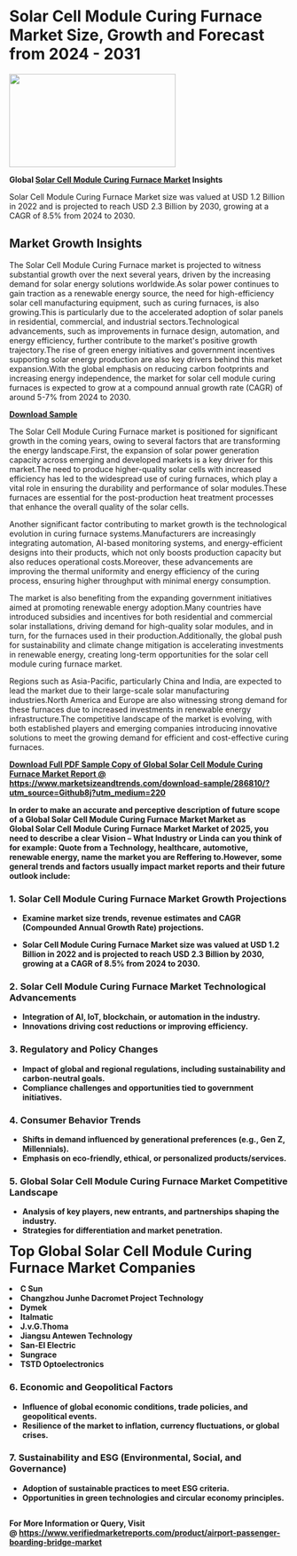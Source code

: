<H1>Solar Cell Module Curing Furnace Market Size, Growth and Forecast from 2024 - 2031</H1><img class="aligncenter size-medium wp-image-584254" src="https://thirdeyenews.in/wp-content/uploads/2024/09/Global-Market-Research-300x168.jpeg" alt="" width="300" height="168" /><p><strong>Global&nbsp;<a href="https://www.marketsizeandtrends.com/download-sample/286810/?utm_source=Github8j?utm_medium=220">Solar Cell Module Curing Furnace Market</a> Insights</strong></p><p>Solar Cell Module Curing Furnace Market size was valued at USD 1.2 Billion in 2022 and is projected to reach USD 2.3 Billion by 2030, growing at a CAGR of 8.5% from 2024 to 2030.</p><p><h2>Market Growth Insights</h2> <p>The Solar Cell Module Curing Furnace market is projected to witness substantial growth over the next several years, driven by the increasing demand for solar energy solutions worldwide.As solar power continues to gain traction as a renewable energy source, the need for high-efficiency solar cell manufacturing equipment, such as curing furnaces, is also growing.This is particularly due to the accelerated adoption of solar panels in residential, commercial, and industrial sectors.Technological advancements, such as improvements in furnace design, automation, and energy efficiency, further contribute to the market's positive growth trajectory.The rise of green energy initiatives and government incentives supporting solar energy production are also key drivers behind this market expansion.With the global emphasis on reducing carbon footprints and increasing energy independence, the market for solar cell module curing furnaces is expected to grow at a compound annual growth rate (CAGR) of around 5-7% from 2024 to 2030.</p> <p><strong><a href="#">Download Sample</a></strong></p> <p>The Solar Cell Module Curing Furnace market is positioned for significant growth in the coming years, owing to several factors that are transforming the energy landscape.First, the expansion of solar power generation capacity across emerging and developed markets is a key driver for this market.The need to produce higher-quality solar cells with increased efficiency has led to the widespread use of curing furnaces, which play a vital role in ensuring the durability and performance of solar modules.These furnaces are essential for the post-production heat treatment processes that enhance the overall quality of the solar cells.</p> <p>Another significant factor contributing to market growth is the technological evolution in curing furnace systems.Manufacturers are increasingly integrating automation, AI-based monitoring systems, and energy-efficient designs into their products, which not only boosts production capacity but also reduces operational costs.Moreover, these advancements are improving the thermal uniformity and energy efficiency of the curing process, ensuring higher throughput with minimal energy consumption.</p> <p>The market is also benefiting from the expanding government initiatives aimed at promoting renewable energy adoption.Many countries have introduced subsidies and incentives for both residential and commercial solar installations, driving demand for high-quality solar modules, and in turn, for the furnaces used in their production.Additionally, the global push for sustainability and climate change mitigation is accelerating investments in renewable energy, creating long-term opportunities for the solar cell module curing furnace market.</p> <p>Regions such as Asia-Pacific, particularly China and India, are expected to lead the market due to their large-scale solar manufacturing industries.North America and Europe are also witnessing strong demand for these furnaces due to increased investments in renewable energy infrastructure.The competitive landscape of the market is evolving, with both established players and emerging companies introducing innovative solutions to meet the growing demand for efficient and cost-effective curing furnaces.</p> <p><strong><a href="#"></p><p><span class=""><strong>Download Full PDF Sample Copy of Global Solar Cell Module Curing Furnace Market Report</strong> @ <a href="https://www.marketsizeandtrends.com/download-sample/286810/?utm_source=Github8j?utm_medium=220" target="_blank">https://www.marketsizeandtrends.com/download-sample/286810/?utm_source=Github8j?utm_medium=220</a></span></p><p>In order to make an accurate and perceptive description of future scope of a Global&nbsp;Solar Cell Module Curing Furnace Market Market as Global&nbsp;Solar Cell Module Curing Furnace Market Market of 2025, you need to describe a clear Vision &ndash; What Industry or Linda can you think of for example: Quote from a Technology, healthcare, automotive, renewable energy, name the market you are Reffering to.However, some general trends and factors usually impact market reports and their future outlook include:</p><h3>1.&nbsp;<strong>Solar Cell Module Curing Furnace Market Growth Projections</strong></h3><ul><li>Examine market size trends, revenue estimates and CAGR (Compounded Annual Growth Rate) projections.</li><li><p>Solar Cell Module Curing Furnace Market size was valued at USD 1.2 Billion in 2022 and is projected to reach USD 2.3 Billion by 2030, growing at a CAGR of 8.5% from 2024 to 2030.</p></li></ul><h3>2.&nbsp;<strong>Solar Cell Module Curing Furnace Market Technological Advancements</strong></h3><ul><li>Integration of AI, IoT, blockchain, or automation in the industry.</li><li>Innovations driving cost reductions or improving efficiency.</li></ul><h3>3.&nbsp;<strong>Regulatory and Policy Changes</strong></h3><ul><li>Impact of global and regional regulations, including sustainability and carbon-neutral goals.</li><li>Compliance challenges and opportunities tied to government initiatives.</li></ul><h3>4.&nbsp;<strong>Consumer Behavior Trends</strong></h3><ul><li>Shifts in demand influenced by generational preferences (e.g., Gen Z, Millennials).</li><li>Emphasis on eco-friendly, ethical, or personalized products/services.</li></ul><h3>5.&nbsp;<strong>Global Solar Cell Module Curing Furnace Market Competitive Landscape</strong></h3><ul><li>Analysis of key players, new entrants, and partnerships shaping the industry.</li><li>Strategies for differentiation and market penetration.</li></ul><p data-pm-slice="1 1 []"><span style="color: inherit; font-family: inherit; font-size: 25px;">Top Global Solar Cell Module Curing Furnace Market Companies</span></p><div class="" data-test-id=""><p><li>C Sun</li><li> Changzhou Junhe Dacromet Project Technology</li><li> Dymek</li><li> Italmatic</li><li> J.v.G.Thoma</li><li> Jiangsu Antewen Technology</li><li> San-EI Electric</li><li> Sungrace</li><li> TSTD Optoelectronics</li></p></div><h3>6.&nbsp;<strong>Economic and Geopolitical Factors</strong></h3><ul><li>Influence of global economic conditions, trade policies, and geopolitical events.</li><li>Resilience of the market to inflation, currency fluctuations, or global crises.</li></ul><h3>7.&nbsp;<strong>Sustainability and ESG (Environmental, Social, and Governance)</strong></h3><ul><li>Adoption of sustainable practices to meet ESG criteria.</li><li>Opportunities in green technologies and circular economy principles.</li></ul><h2><strong style="font-size: 14px;">For More Information or Query, Visit @&nbsp;</strong><a style="background-color: #ffffff; font-size: 14px;" href="https://www.marketsizeandtrends.com/report/solar-cell-module-curing-furnace-market/" target="_blank">https://www.verifiedmarketreports.com/product/airport-passenger-boarding-bridge-market</a></h2>